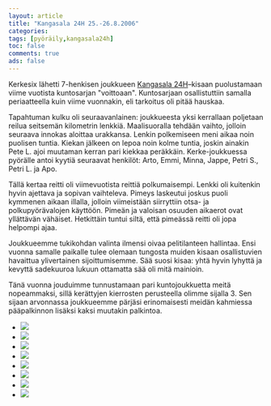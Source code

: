 ```yaml
--- 
layout: article 
title: "Kangasala 24H 25.-26.8.2006" 
categories: 
tags: [pyöräily,kangasala24h]
toc: false 
comments: true 
ads: false 
--- 
```


Kerkesix lähetti 7-henkisen joukkueen [Kangasala
24H](http://kangasala24h.fi/)–kisaan puolustamaan viime vuotista
kuntosarjan "voittoaan". Kuntosarjaan osallistuttiin samalla
periaatteella kuin viime vuonnakin, eli tarkoitus oli pitää hauskaa.

Tapahtuman kulku oli seuraavanlainen: joukkueesta yksi kerrallaan
poljetaan reilua seitsemän kilometrin lenkkiä. Maalisuoralla tehdään
vaihto, jolloin seuraava innokas aloittaa urakkansa. Lenkin polkemiseen
meni aikaa noin puolisen tuntia. Kiekan jälkeen on lepoa noin kolme
tuntia, joskin ainakin Pete L. ajoi muutaman kerran pari kiekkaa
peräkkäin. Kerke-joukkuessa pyörälle antoi kyytiä seuraavat henkilöt:
Arto, Emmi, Minna, Jappe, Petri S., Petri L. ja Apo.

Tällä kertaa reitti oli viimevuotista reittiä polkumaisempi. Lenkki oli
kuitenkin hyvin ajettava ja sopivan vaihteleva. Pimeys laskeutui joskus
puoli kymmenen aikaan illalla, jolloin viimeistään siirryttiin otsa- ja
polkupyörävalojen käyttöön. Pimeän ja valoisan osuuden aikaerot ovat
yllättävän vähäiset. Hetkittäin tuntui siltä, että pimeässä reitti oli
jopa helpompi ajaa.

Joukkueemme tukikohdan valinta ilmensi oivaa pelitilanteen hallintaa.
Ensi vuonna samalle paikalle tulee olemaan tungosta muiden kisaan
osallistuvien havaittua ylivertainen sijoittumisemme. Sää suosi kisaa:
yhtä hyvin lyhyttä ja kevyttä sadekuuroa lukuun ottamatta sää oli mitä
mainioin.

Tänä vuonna jouduimme tunnustamaan pari kuntojoukkuetta meitä
nopeammaksi, sillä kerättyjen kierrosten perusteella olimme sijalla 3.
Sen sijaan arvonnassa joukkueemme pärjäsi erinomaisesti meidän kahmiessa
pääpalkinnon lisäksi kaksi muutakin palkintoa.

<div class="image-gallery">

-   [![](/Media/Default/ImageGalleries/kangasala-24h-2006/Thumbnails/peruskuntokangasala24h2006_01b.jpg)](/Media/Default/ImageGalleries/kangasala-24h-2006/peruskuntokangasala24h2006_01b.jpg)
-   [![](/Media/Default/ImageGalleries/kangasala-24h-2006/Thumbnails/peruskuntokangasala24h2006_02b.jpg)](/Media/Default/ImageGalleries/kangasala-24h-2006/peruskuntokangasala24h2006_02b.jpg)
-   [![](/Media/Default/ImageGalleries/kangasala-24h-2006/Thumbnails/peruskuntokangasala24h2006_03b.jpg)](/Media/Default/ImageGalleries/kangasala-24h-2006/peruskuntokangasala24h2006_03b.jpg)
-   [![](/Media/Default/ImageGalleries/kangasala-24h-2006/Thumbnails/peruskuntokangasala24h2006_04b.jpg)](/Media/Default/ImageGalleries/kangasala-24h-2006/peruskuntokangasala24h2006_04b.jpg)
-   [![](/Media/Default/ImageGalleries/kangasala-24h-2006/Thumbnails/peruskuntokangasala24h2006_05b.jpg)](/Media/Default/ImageGalleries/kangasala-24h-2006/peruskuntokangasala24h2006_05b.jpg)
-   [![](/Media/Default/ImageGalleries/kangasala-24h-2006/Thumbnails/peruskuntokangasala24h2006_06b.jpg)](/Media/Default/ImageGalleries/kangasala-24h-2006/peruskuntokangasala24h2006_06b.jpg)
-   [![](/Media/Default/ImageGalleries/kangasala-24h-2006/Thumbnails/peruskuntokangasala24h2006_07b.jpg)](/Media/Default/ImageGalleries/kangasala-24h-2006/peruskuntokangasala24h2006_07b.jpg)
-   [![](/Media/Default/ImageGalleries/kangasala-24h-2006/Thumbnails/peruskuntokangasala24h2006_08b.jpg)](/Media/Default/ImageGalleries/kangasala-24h-2006/peruskuntokangasala24h2006_08b.jpg)

</div>
